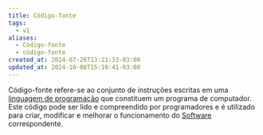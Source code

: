 ```yaml
---
title: Código-fonte
tags:
  - v1
aliases:
  - Código-fonte
  - código-fonte
created_at: 2024-07-26T13:21:33-03:00
updated_at: 2024-10-08T15:10:41-03:00
---
```


Código-fonte refere-se ao conjunto de instruções escritas em uma [linguagem de programação](../../../../../atomos/2024/07/08/Linguagem_de_programacao.md)  que constituem um programa de computador. Este código pode ser lido e compreendido por programadores e é utilizado para criar, modificar e melhorar o funcionamento do [Software](Software.md) correspondente.